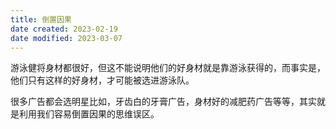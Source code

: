 ```yaml
---
title: 倒置因果
date created: 2023-02-19
date modified: 2023-03-07
---
```


游泳健将身材都很好，但这不能说明他们的好身材就是靠游泳获得的，而事实是，他们只有这样的好身材，才可能被选进游泳队。

很多广告都会选明星比如，牙齿白的牙膏广告，身材好的减肥药广告等等，其实就是利用我们容易倒置因果的思维误区。

